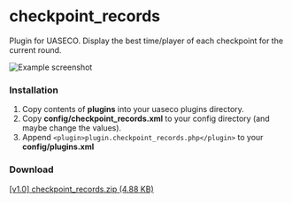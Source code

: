 # checkpoint_records
Plugin for UASECO. Display the best time/player of each checkpoint for the current round.

![Example screenshot](https://i.imgur.com/fQ5ihdJ.jpg)

### Installation
1. Copy contents of __plugins__ into your uaseco plugins directory.
2. Copy __config/checkpoint_records.xml__ to your config directory (and maybe change the values).
3. Append `<plugin>plugin.checkpoint_records.php</plugin>` to your __config/plugins.xml__

### Download
[[v1.0] checkpoint_records.zip (4.88 KB)](https://github.com/EvolutionTM/checkpoint_records/releases/download/v1.0/checkpoint_records.zip)
